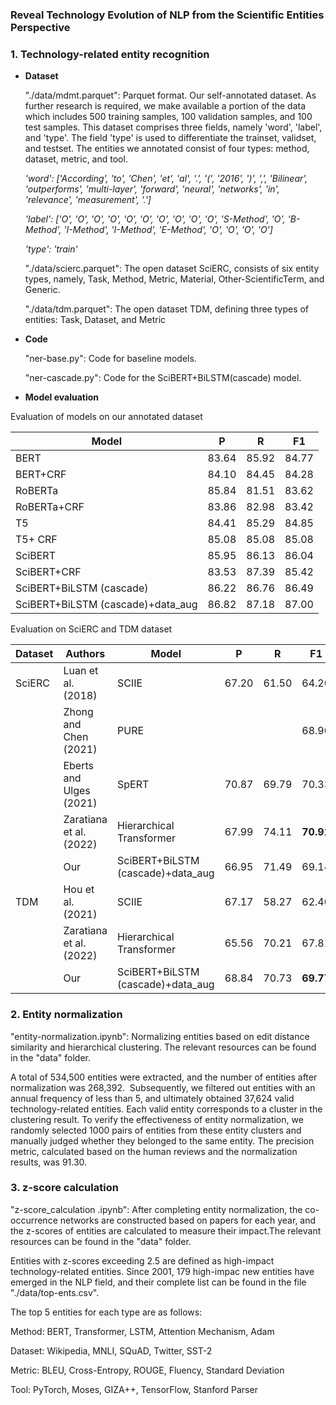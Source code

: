 ### **Reveal Technology Evolution of NLP from the Scientific Entities Perspective**

### 1. Technology-related entity recognition

- **Dataset**

    "./data/mdmt.parquet": Parquet format. Our self-annotated dataset. As further research is required, we make available a portion of the data which includes 500 training samples, 100 validation samples, and 100 test samples. This dataset comprises three fields, namely 'word', 'label', and 'type'. The field 'type' is used to differentiate the trainset, validset, and testset. The entities we annotated consist of four types: method, dataset, metric, and tool.

    *'word': ['According', 'to', 'Chen', 'et', 'al', '.', '(', '2016', ')', ',', 'Bilinear', 'outperforms', 'multi-layer', 'forward', 'neural', 'networks', 'in', 'relevance', 'measurement', '.']*

    *'label': ['O', 'O', 'O', 'O', 'O', 'O', 'O', 'O', 'O', 'O', 'S-Method', 'O', 'B-Method', 'I-Method', 'I-Method', 'E-Method', 'O', 'O', 'O', 'O']*

    *'type': 'train'*

    

    "./data/scierc.parquet": The open dataset SciERC, consists of six entity types, namely, Task, Method, Metric, Material, Other-ScientificTerm, and Generic.

    "./data/tdm.parquet": The open dataset TDM, defining three types of entities: Task, Dataset, and Metric

- **Code**

    "ner-base.py": Code for baseline models.

    "ner-cascade.py": Code for the SciBERT+BiLSTM(cascade) model.

- **Model evaluation**

Evaluation of models on our annotated dataset

|Model|P|R|F1|
|-|-|-|-|
|BERT|83.64|85.92|84.77|
|BERT+CRF|84.10|84.45|84.28|
|RoBERTa|85.84|81.51|83.62|
|RoBERTa+CRF|83.86|82.98|83.42|
|T5|84.41|85.29|84.85|
|T5+ CRF|85.08|85.08|85.08|
|SciBERT|85.95|86.13|86.04|
|SciBERT+CRF|83.53|87.39|85.42|
|SciBERT+BiLSTM (cascade)|86.22|86.76|86.49|
|SciBERT+BiLSTM (cascade)+data_aug|86.82|87.18|87.00|

Evaluation on SciERC and TDM dataset

|**Dataset**|**Authors**|**Model**|**P**|**R**|**F1**|
|-|-|-|-|-|-|
|SciERC|Luan et al. (2018)|SCIIE| 67.20 | 61.50 | 64.20 |
||Zhong and Chen (2021)|PURE||| 68.90 |
||Eberts and Ulges (2021)|SpERT| 70.87 | 69.79 | 70.33 |
||Zaratiana et al. (2022)|Hierarchical Transformer| 67.99 | 74.11 | **70.91** |
||Our|SciBERT+BiLSTM (cascade)+data_aug| 66.95 | 71.49 | 69.14 |
|TDM|Hou et al. (2021)|SCIIE| 67.17 | 58.27 | 62.40 |
||Zaratiana et al. (2022)|Hierarchical Transformer| 65.56 | 70.21 | 67.81 |
||Our|SciBERT+BiLSTM (cascade)+data_aug| 68.84 | 70.73 | **69.77** |

### 2. Entity normalization

"entity-normalization.ipynb": Normalizing entities based on edit distance similarity and hierarchical clustering. The relevant resources can be found in the "data" folder.

A total of 534,500 entities were extracted, and the number of entities after normalization was 268,392.  Subsequently, we filtered out entities with an annual frequency of less than 5, and ultimately obtained 37,624 valid technology-related entities. Each valid entity corresponds to a cluster in the clustering result. To verify the effectiveness of entity normalization, we randomly selected 1000 pairs of entities from these entity clusters and manually judged whether they belonged to the same entity. The precision metric, calculated based on the human reviews and the normalization results, was 91.30.

### 3. z-score calculation

"z-score_calculation .ipynb": After completing entity normalization, the co-occurrence networks are constructed based on papers for each year, and the z-scores of entities are calculated to measure their impact.The relevant resources can be found in the "data" folder.

Entities with z-scores exceeding 2.5 are defined as high-impact technology-related entities. Since 2001, 179 high-impac new entities have emerged in the NLP field, and their complete list can be found in the file "./data/top-ents.csv".

The top 5 entities for each type are as follows:

Method: BERT, Transformer, LSTM, Attention Mechanism, Adam

Dataset: Wikipedia, MNLI, SQuAD, Twitter, SST-2

Metric: BLEU, Cross-Entropy, ROUGE, Fluency, Standard Deviation

Tool: PyTorch, Moses, GIZA++, TensorFlow, Stanford Parser

